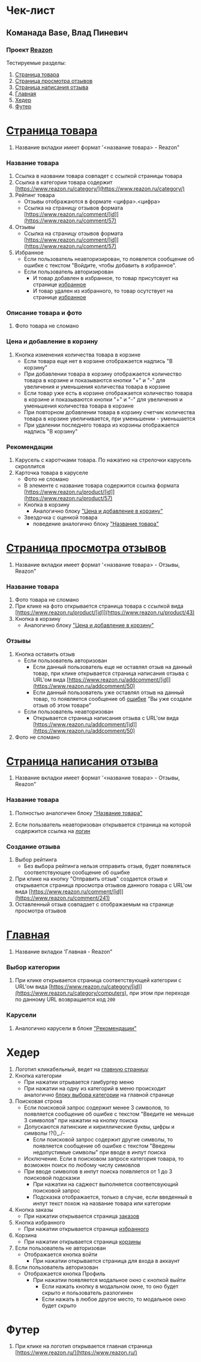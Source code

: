 # Чек-лист
## Команада Base, Влад Пиневич
### Проект [Reazon](https://reazon.ru)

Тестируемые разделы:
1. [Страница товара](https://github.com/tUnknownLegend/check-list-TP/blob/main/Base-Vlad-Pinevich.md#c%D1%82%D1%80%D0%B0%D0%BD%D0%B8%D1%86%D0%B0-%D1%82%D0%BE%D0%B2%D0%B0%D1%80%D0%B0)
2. [Страница просмотра отзывов](https://github.com/tUnknownLegend/check-list-TP/blob/main/Base-Vlad-Pinevich.md#c%D1%82%D1%80%D0%B0%D0%BD%D0%B8%D1%86%D0%B0-%D0%BF%D1%80%D0%BE%D1%81%D0%BC%D0%BE%D1%82%D1%80%D0%B0-%D0%BE%D1%82%D0%B7%D1%8B%D0%B2%D0%BE%D0%B2)
3. [Страница написания отзыва](https://github.com/tUnknownLegend/check-list-TP/blob/main/Base-Vlad-Pinevich.md#c%D1%82%D1%80%D0%B0%D0%BD%D0%B8%D1%86%D0%B0-%D0%BD%D0%B0%D0%BF%D0%B8%D1%81%D0%B0%D0%BD%D0%B8%D1%8F-%D0%BE%D1%82%D0%B7%D1%8B%D0%B2%D0%B0)
4. [Главная](https://github.com/tUnknownLegend/check-list-TP/blob/main/Base-Vlad-Pinevich.md#%D0%B3%D0%BB%D0%B0%D0%B2%D0%BD%D0%B0%D1%8F)
5. [Хедер](https://github.com/tUnknownLegend/check-list-TP/blob/main/Base-Vlad-Pinevich.md#%D1%85%D0%B5%D0%B4%D0%B5%D1%80)
6. [Футер](https://github.com/tUnknownLegend/check-list-TP/blob/main/Base-Vlad-Pinevich.md#%D1%84%D1%83%D1%82%D0%B5%D1%80)

# [Cтраница товара](https://www.reazon.ru/product/57)

1.  Название вкладки имеет формат '<название товара> - Reazon"
### Название товара
 1. Ссылка в названии товара совпадет с ссылкой страницы  товара
 2. Ссылка в категории товара содержит [https://www.reazon.ru/category/](https://www.reazon.ru/category/)
 3. Рейтинг товара
     - Отзывы отображаются в формате <цифра>.<цифра>
     - Ссылка на страницу отзывов формата [https://www.reazon.ru/comment/[id]](https://www.reazon.ru/comment/57)
 4. Отзывы
     - Ссылка на страницу отзывов формата [https://www.reazon.ru/comment/[id]](https://www.reazon.ru/comment/57)
 5. Избранное
     - Если пользователь неавторизирован, то появлется сообщение об ошибке с текстом "Войдите, чтобы добавить в избранное".
     - Если пользователь авторизирован
         - И товар добавлен в избранное, то товар присутсвует на странице [избранное](https://www.reazon.ru/user/favorites)
         - И товар удален из избранного, то товар осутствует на странице [избранное](https://www.reazon.ru/user/favorites)
### Описание товара и фото
  1. Фото товара не сломано
### Цена и добавление в корзину
   1. Кнопка изменения количества товара в корзине
         - Если товара еще нет в корзине отображается надпись "В корзину"
         - При добавлении товара в корзину отображается количество товара в корзине и показываются кнопки "+" и "-" для увеличения и уменьшения количества товара в корзине
         - Если товар уже есть в корзине отображается количество товара в корзине и показываются кнопки "+" и "-" для увеличения и уменьшения количества товара в корзине
         - При повторном добавлении товара в корзину счетчик количества товара в корзине увеличивается, при уменьшении - уменьшается
         - При удалении последнего товара из корзины отображается надпись "В корзину"
### Рекомендации
  1. Карусель с каротчками товара. По нажатию на стрелочки карусель скроллится
  2. Карточка товара в каруселе
      - Фото не сломано
      - В элементе с название товара содержится ссылка формата [https://www.reazon.ru/product/[id]](https://www.reazon.ru/product/57)
      - Кнопка в корзину
        - Аналогично блоку ["Цена и добавление в корзину"](https://github.com/tUnknownLegend/check-list-TP/blob/Base/Base.md#%D1%86%D0%B5%D0%BD%D0%B0-%D0%B8-%D0%B4%D0%BE%D0%B1%D0%B0%D0%B2%D0%BB%D0%B5%D0%BD%D0%B8%D0%B5-%D0%B2-%D0%BA%D0%BE%D1%80%D0%B7%D0%B8%D0%BD%D1%83)
      - Звездочка с оценкой товара
         - поведение аналогично блоку ["Название товара"](https://github.com/tUnknownLegend/check-list-TP/blob/Base/Base.md#%D0%BD%D0%B0%D0%B7%D0%B2%D0%B0%D0%BD%D0%B8%D0%B5-%D1%82%D0%BE%D0%B2%D0%B0%D1%80%D0%B0)
        
# [Cтраница просмотра отзывов](https://www.reazon.ru/comment/43)

1. Название вкладки имеет формат '<название товара> - Отзывы, Reazon"
### Название товара
 1. Фото товара не сломано
 2. При клике на фото открывается страница товара с ссылкой вида [https://www.reazon.ru/product/[id]](https://www.reazon.ru/product/43)
 3. Кнопка в корзину
    - Аналогично блоку ["Цена и добавление в корзину"](https://github.com/tUnknownLegend/check-list-TP/blob/Base/Base.md#%D1%86%D0%B5%D0%BD%D0%B0-%D0%B8-%D0%B4%D0%BE%D0%B1%D0%B0%D0%B2%D0%BB%D0%B5%D0%BD%D0%B8%D0%B5-%D0%B2-%D0%BA%D0%BE%D1%80%D0%B7%D0%B8%D0%BD%D1%83)

### Отзывы
 1. Кнопка оставить отзыв
      - Если пользователь авторизован
        - Если данный пользователь еще не оставлял отзыв на данный товар, при клике открывается страница написания отзыва с URL'ом вида [https://www.reazon.ru/addcomment/[id]](https://www.reazon.ru/addcomment/50)
        - Если данный пользователь уже оставлял отзыв на данный товар, то появляется сообщение об [ошибке](https://github.com/tUnknownLegend/check-list-TP/blob/main/Base-Vlad-Pinevich.md#%D0%BE%D0%B1%D1%89%D0%B8%D0%B5-%D0%BF%D0%B0%D1%82%D1%82%D0%B5%D1%80%D0%BD%D1%8B) "Вы уже создали отзыв об этом товаре"
      - Если пользователь неавторизован
        - Открывается страница написания отзыва с URL'ом вида [https://www.reazon.ru/addcomment/[id]](https://www.reazon.ru/addcomment/50)
 2. Фото не сломано

# [Cтраница написания отзыва](https://www.reazon.ru/addcomment/214)

1. Название вкладки имеет формат '<название товара> - Отзывы, Reazon"

### Название товара
 1. Полностью аналогичен блоку ["Название товара"](https://github.com/tUnknownLegend/TP-QA-HW-1/blob/Base/Base.md#%D0%BD%D0%B0%D0%B7%D0%B2%D0%B0%D0%BD%D0%B8%D0%B5-%D1%82%D0%BE%D0%B2%D0%B0%D1%80%D0%B0)
 
 2. Если пользватель неавторизован открывается страница на которой содержится ссылка на [логин](https://www.reazon.ru/login)

### Создание отзыва
 1. Выбор рейтинга
    - Без выбора рейтинга нельзя отправить отзыв, будет появляться соответствующее сообщение об ошибке
 2.  При клике на кнопку "Отправить отзыв" создается отзыв и открывается страница просмотра отзывов данного товара с URL'ом вида [https://www.reazon.ru/comment/[id]](https://www.reazon.ru/comment/241) 
 3.  Оставленный отзыв совпадает с отображаемым на странице просмотра отзывов
 
 # [Главная](https://www.reazon.ru)
 1. Название вкладки 'Главная - Reazon"
 ### Выбор категории
 1. При клике открывается страница соответствующей категории с URL'ом вида [https://www.reazon.ru/category/[id]](https://www.reazon.ru/category/computers), при этом при переходе по данному URL возвращается код `200`
  
 ### Карусели
 1. Аналогично карусели в блоке ["Рекомендации"](https://github.com/tUnknownLegend/TP-QA-HW-1/blob/Base/Base.md#%D1%80%D0%B5%D0%BA%D0%BE%D0%BC%D0%B5%D0%BD%D0%B4%D0%B0%D1%86%D0%B8%D0%B8)

# Хедер
1. Логотип кликабельный, ведет на [главную страницу](https://www.reazon.ru/)
2. Кнопка категории
   - При нажатии отрывается гамбургер меню
   - При нажатии на одну из категорий в меню происходит аналогично [блоку выбора категории](https://github.com/tUnknownLegend/check-list-TP/blob/main/Base-Vlad-Pinevich.md#%D0%B2%D1%8B%D0%B1%D0%BE%D1%80-%D0%BA%D0%B0%D1%82%D0%B5%D0%B3%D0%BE%D1%80%D0%B8%D0%B8) на главной странице
3. Поисковая строка
      - Если поисковой запрос содержит менее 3 символов, то появляется сообщение об ошибке с текстом "Введите не меньше 3 символов" при нажатии на кнопку поиска
      - Допускаются латинские и кириллические буквы, цифры и символы !?()_./-
        - Если поисковой запрос содержит другие символы, то появляется сообщение об ошибке с текстом "Введены недопустимые символы" при вводе в инпут поиска
      - Исключение. Если в поисковом запросе категория товара, то возможен поиск по любому числу симовлов
      - При вводе символов в инпут поиска появляется от 1 до 3 поисковой подсказки
        - При нажатии на саджест выполняется соответсвующий поисковой запрос
        - Подсказка отображается, только в случае, если введенный в инпут текст похож на название товара или категории
4. Кнопка заказы
      - При нажатии открывается страница [заказов](https://www.reazon.ru/orders)
5. Кнопка избранного
      - При нажатии открывается страница [избранного](https://www.reazon.ru/user/favorites)
6. Корзина 
      - При нажатии открывается страница [корзины](https://www.reazon.ru/cart)
7. Если пользователь не авторизован
      - Отображается кнопка войти
          - При нажатии открывается страница для входа в аккаунт
8. Если пользователь авторизован
      - Отображается кнопка Профиль
           - При нажатии появляется модальное окно с кнопкой выйти
               - Если нажать кнопку в модальном окне, то оно будет скрыто и пользователь разлогинен
               - Если нажать в любое другое место, то модальное окно будет скрыто
 
# Футер
1. При клике на логотип открывается главная страница [https://www.reazon.ru/](https://www.reazon.ru/)
